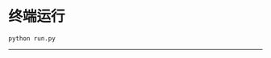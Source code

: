 # 终端运行

```shell
python run.py
```
**************************************************************************